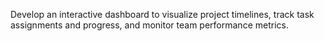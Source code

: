 Develop an interactive dashboard to visualize project timelines, track task assignments and progress, and monitor team performance metrics.